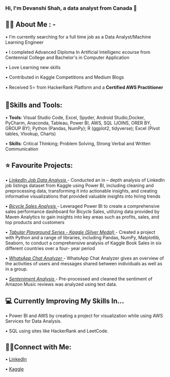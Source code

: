 ### Hi, I'm Devanshi Shah, a data analyst from Canada 👋


## 🙋‍♀️ About Me : -
• I'm currently searching for a full time job as a Data Analyst/Machine Learning Engineer

• I completed Advanced Diploma In Artificial Intelligenc ecourse from Centennial College and Bachelor's in Computer Application

• Love Learning new skills

• Contributed in Kaggle Competitions and Medium Blogs

• Received 5⭐ from HackerRank Platform and a **Certified AWS Practitioner**


## 🔨Skills and Tools:
• **Tools**: Visual Studio Code, Excel, Spyder, Android Studio,Docker, PyCharm, Anaconda, Tableau, Power BI, AWS, SQL (JOINS, ORER BY, GROUP BY); Python (Pandas, NumPy); R (ggplot2, tidyverse); Excel (Pivot tables, Vlookup, Charts)

• **Skills**:  Critical Thinking; Problem Solving, Strong Verbal and Written Communication

## ⭐ Favourite Projects:
• <a href="https://github.com/dshah0703/LinkedIn-Job-Data-Analysis" target="_blank"> *LinkedIn Job Data Analysis* </a>- Conducted an in – depth analysis of LinkedIn job listings dataset from Kaggle using Power BI, including cleaning and preprocessing data, transforming it into actionable insights, and creating informative visualizations that provided valuable insights into hiring trends

•  <a href="https://github.com/dshah0703/Maven_Bicyle_Analysis" target="_blank"> *Bicycle Sales Analysis* </a> - Leveraged Power BI to create a comprehensive sales performance dashboard for Bicycle Sales, utilizing data provided by Maven Analytics to gain insights into key areas such as profits, sales, and top products and customers

•  <a href="https://www.kaggle.com/code/deva0703/eda-tabular-sept-22/notebook" target="_blank"> *Tabular Playground Series - Kaggle (Silver Medal)* </a> - Created a project with Python and a range of libraries, including Pandas, NumPy, Matplotlib, Seaborn, to conduct a comprehensive analysis of Kaggle Book Sales in six different countries over a four- year period

•  <a href="https://github.com/dshah0703/whatsapp_chat_analysis" target="_blank"> *WhatsApp Chat Analyzer* </a> -  WhatsApp Chat Analyzer gives an overview of the activities of users and messages shared between individuals as well as in a group.

•  <a href="https://github.com/dshah0703/sentiment-analysis" target="_blank"> *Senteniment Analysis* </a> -  Pre-processed and cleaned the sentiment of Amazon Music reviews was analyzed using text data.

## 💻 Currently Improving My Skills In...
• Power BI and AWS by creating a project for visualization while using AWS Services for Data Analysis.

• SQL using sites like HackerRank and LeetCode.

## 🤝🏻Connect with Me:
• <a href = "https://www.linkedin.com/in/devanshishah0703/" target="_blank"> LinkedIn </a>

• <a href = "https://www.kaggle.com/deva0703" target="_blank"> Kaggle </a>

<!--
**dshah0703/dshah0703** is a ✨ _special_ ✨ repository because its `README.md` (this file) appears on your GitHub profile.
